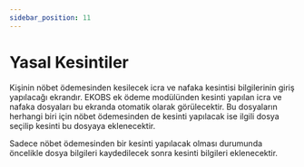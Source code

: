 ```yaml
---
sidebar_position: 11
---
```


# Yasal Kesintiler

Kişinin nöbet ödemesinden kesilecek icra ve nafaka kesintisi bilgilerinin giriş yapılacağı ekrandır. EKOBS ek ödeme modülünden kesinti yapılan icra ve nafaka dosyaları bu ekranda otomatik olarak görülecektir. Bu dosyaların herhangi biri için nöbet ödemesinden de kesinti yapılacak ise ilgili dosya seçilip kesinti bu dosyaya eklenecektir.

Sadece nöbet ödemesinden bir kesinti yapılacak olması durumunda öncelikle dosya bilgileri kaydedilecek sonra kesinti bilgileri eklenecektir.
